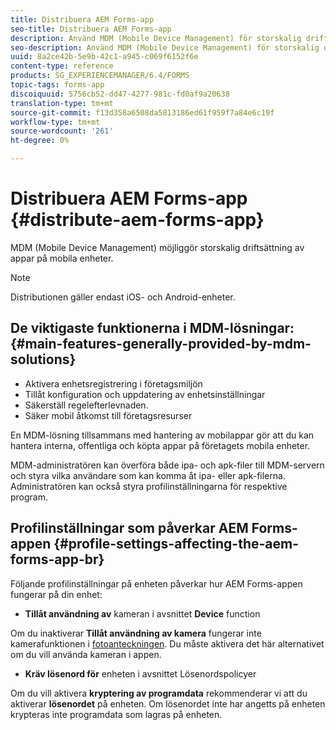 ```yaml
---
title: Distribuera AEM Forms-app
seo-title: Distribuera AEM Forms-app
description: Använd MDM (Mobile Device Management) för storskalig driftsättning av appar på mobila enheter.
seo-description: Använd MDM (Mobile Device Management) för storskalig driftsättning av appar på mobila enheter.
uuid: 8a2ce42b-5e9b-42c1-a945-c069f6152f6e
content-type: reference
products: SG_EXPERIENCEMANAGER/6.4/FORMS
topic-tags: forms-app
discoiquuid: 5756cb52-dd47-4277-981c-fd0af9a20638
translation-type: tm+mt
source-git-commit: f13d358a6508da5813186ed61f959f7a84e6c19f
workflow-type: tm+mt
source-wordcount: '261'
ht-degree: 0%

---
```



# Distribuera AEM Forms-app {#distribute-aem-forms-app}

MDM (Mobile Device Management) möjliggör storskalig driftsättning av appar på mobila enheter.

>[!NOTE]
>
>Distributionen gäller endast iOS- och Android-enheter.

## De viktigaste funktionerna i MDM-lösningar: {#main-features-generally-provided-by-mdm-solutions}

* Aktivera enhetsregistrering i företagsmiljön
* Tillåt konfiguration och uppdatering av enhetsinställningar
* Säkerställ regelefterlevnaden.
* Säker mobil åtkomst till företagsresurser

En MDM-lösning tillsammans med hantering av mobilappar gör att du kan hantera interna, offentliga och köpta appar på företagets mobila enheter.

MDM-administratören kan överföra både ipa- och apk-filer till MDM-servern och styra vilka användare som kan komma åt ipa- eller apk-filerna. Administratören kan också styra profilinställningarna för respektive program.

## Profilinställningar som påverkar AEM Forms-appen {#profile-settings-affecting-the-aem-forms-app-br}

Följande profilinställningar på enheten påverkar hur AEM Forms-appen fungerar på din enhet:

* **Tillåt användning av** kameran i avsnittet  **Device** function

Om du inaktiverar **Tillåt användning av kamera** fungerar inte kamerafunktionen i [fotoanteckningen](/help/forms/using/add-attachments.md). Du måste aktivera det här alternativet om du vill använda kameran i appen.

* **Kräv lösenord för** enheten i avsnittet Lösenordspolicyer

Om du vill aktivera **kryptering av programdata** rekommenderar vi att du aktiverar **lösenordet** på enheten. Om lösenordet inte har angetts på enheten krypteras inte programdata som lagras på enheten.
